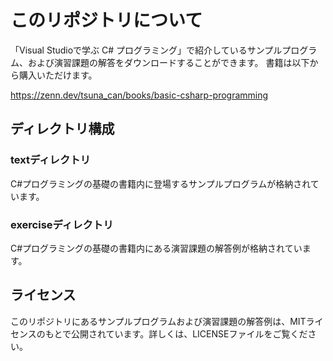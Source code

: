 # このリポジトリについて

「Visual Studioで学ぶ C# プログラミング」で紹介しているサンプルプログラム、および演習課題の解答をダウンロードすることができます。
書籍は以下から購入いただけます。

<https://zenn.dev/tsuna_can/books/basic-csharp-programming>

## ディレクトリ構成

### textディレクトリ

C#プログラミングの基礎の書籍内に登場するサンプルプログラムが格納されています。

### exerciseディレクトリ

C#プログラミングの基礎の書籍内にある演習課題の解答例が格納されています。

## ライセンス

このリポジトリにあるサンプルプログラムおよび演習課題の解答例は、MITライセンスのもとで公開されています。詳しくは、LICENSEファイルをご覧ください。

